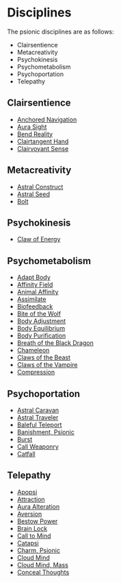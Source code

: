 # Disciplines

The psionic disciplines are as follows:

- Clairsentience
- Metacreativity
- Psychokinesis
- Psychometabolism
- Psychoportation
- Telepathy

## Clairsentience

- [Anchored Navigation](/Psionics/A/AnchoredNavigation.md)
- [Aura Sight](/Psionics/A/AuraSight.md)
- [Bend Reality](/Psionics/B/BendReality.md)
- [Clairtangent Hand](/Psionics/C/ClairtangentHand.md)
- [Clairvoyant Sense](/Psionics/C/ClairvoyantSense)

## Metacreativity

- [Astral Construct](/Psionics/A/AstralConstruct.md)
- [Astral Seed](/Psionics/A/AstralSeed.md)
- [Bolt](/Psionics/B/Bolt.md)

## Psychokinesis

- [Claw of Energy](/Psionics/C/ClawOfEnergy.md)

## Psychometabolism

- [Adapt Body](/Psionics/A/AdaptBody.md)
- [Affinity Field](/Psionics/A/AffinityField.md)
- [Animal Affinity](/Psionics/A/AnimalAffinity.md)
- [Assimilate](/Psionics/A/Assimilate.md)
- [Biofeedback](/Psionics/B/Biofeedback.md)
- [Bite of the Wolf](/Psionics/B/BiteOfTheWolf.md)
- [Body Adjustment](/Psionics/B/BodyAdjustment.md)
- [Body Equilibrium](/Psionics/B/BodyEquilibrium.md)
- [Body Purification](/Psionics/B/BodyPurification.md)
- [Breath of the Black Dragon](/Psionics/B/BreathOfTheBlackDragon.md)
- [Chameleon](/Psionics/C/Chameleon.md)
- [Claws of the Beast](/Psionics/C/ClawsOfTheBeast)
- [Claws of the Vampire](/Psionics/C/ClawsOfTheVampire.md)
- [Compression](/Psionics/C/Compression.md)

## Psychoportation

- [Astral Caravan](/Psionics/A/AstralCaravan.md)
- [Astral Traveler](/Psionics/A/AstralTraveler.md)
- [Baleful Teleport](/Psionics/B/BalefulTeleport.md)
- [Banishment, Psionic](/Psionics/B/BanishmentPsionic.md)
- [Burst](/Psionics/B/Burst.md)
- [Call Weaponry](/Psionics/C/CallWeaponry.md)
- [Catfall](/Psionics/C/Catfall.md)

## Telepathy

- [Apopsi](/Psionics/A/Apopsi.md)
- [Attraction](/Psionics/A/Attraction.md)
- [Aura Alteration](/Psionics/A/AuralAlteration.md)
- [Aversion](/Psionics/A/Aversion.md)
- [Bestow Power](/Psionics/B/BestowPower.md)
- [Brain Lock](/Psionics/B/BrainLock.md)
- [Call to Mind](/Psionics/C/CallToMind.md)
- [Catapsi](/Psionics/C/Catapsi.md)
- [Charm, Psionic](/Psionics/C/CharmPsionic.md)
- [Cloud Mind](/Psionics/C/CloudMind.md)
- [Cloud Mind, Mass](/Psionics/C/CloudMindMass.md)
- [Conceal Thoughts](/Psionics/C/ConcealThoughts.md)
